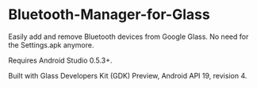Bluetooth-Manager-for-Glass
===========================

Easily add and remove Bluetooth devices from Google Glass. No need for the Settings.apk anymore.

Requires Android Studio 0.5.3+.

Built with Glass Developers Kit (GDK) Preview, Android API 19, revision 4.